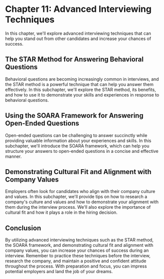 Chapter 11: Advanced Interviewing Techniques
============================================

In this chapter, we'll explore advanced interviewing techniques that can help you stand out from other candidates and increase your chances of success.

The STAR Method for Answering Behavioral Questions
--------------------------------------------------

Behavioral questions are becoming increasingly common in interviews, and the STAR method is a powerful technique that can help you answer them effectively. In this subchapter, we'll explore the STAR method, its benefits, and how to use it to demonstrate your skills and experiences in response to behavioral questions.

Using the SOARA Framework for Answering Open-Ended Questions
------------------------------------------------------------

Open-ended questions can be challenging to answer succinctly while providing valuable information about your experiences and skills. In this subchapter, we'll introduce the SOARA framework, which can help you structure your answers to open-ended questions in a concise and effective manner.

Demonstrating Cultural Fit and Alignment with Company Values
------------------------------------------------------------

Employers often look for candidates who align with their company culture and values. In this subchapter, we'll provide tips on how to research a company's culture and values and how to demonstrate your alignment with them during the interview process. We'll also explore the importance of cultural fit and how it plays a role in the hiring decision.

Conclusion
----------

By utilizing advanced interviewing techniques such as the STAR method, the SOARA framework, and demonstrating cultural fit and alignment with company values, you can increase your chances of success during an interview. Remember to practice these techniques before the interview, research the company, and maintain a positive and confident attitude throughout the process. With preparation and focus, you can impress potential employers and land the job of your dreams.
